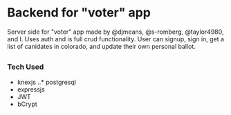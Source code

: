 # Backend for "voter" app
Server side for "voter" app made by @djmeans, @s-romberg, @taylor4980, and I. Uses auth and is full crud functionality. User can signup, sign in, get a list of canidates in colorado, and update their own personal ballot.
## 
### Tech Used
* knexjs
..* postgresql
* expressjs
* JWT
* bCrypt
